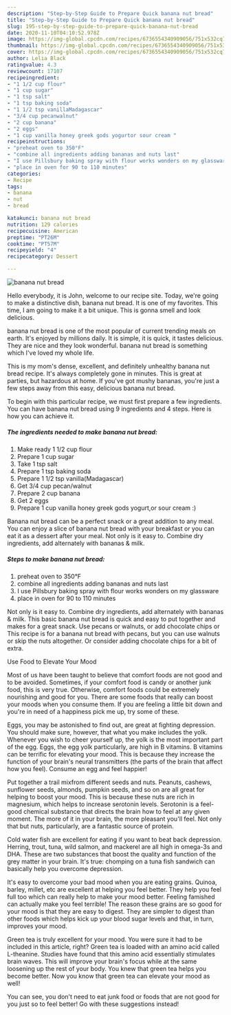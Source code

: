 ```yaml
---
description: "Step-by-Step Guide to Prepare Quick banana nut bread"
title: "Step-by-Step Guide to Prepare Quick banana nut bread"
slug: 195-step-by-step-guide-to-prepare-quick-banana-nut-bread
date: 2020-11-10T04:10:52.978Z
image: https://img-global.cpcdn.com/recipes/6736554340909056/751x532cq70/banana-nut-bread-recipe-main-photo.jpg
thumbnail: https://img-global.cpcdn.com/recipes/6736554340909056/751x532cq70/banana-nut-bread-recipe-main-photo.jpg
cover: https://img-global.cpcdn.com/recipes/6736554340909056/751x532cq70/banana-nut-bread-recipe-main-photo.jpg
author: Lelia Black
ratingvalue: 4.3
reviewcount: 17107
recipeingredient:
- "1 1/2 cup flour"
- "1 cup sugar"
- "1 tsp salt"
- "1 tsp baking soda"
- "1 1/2 tsp vanillaMadagascar"
- "3/4 cup pecanwalnut"
- "2 cup banana"
- "2 eggs"
- "1 cup vanilla honey greek gods yogurtor sour cream "
recipeinstructions:
- "preheat oven to 350°F"
- "combine all ingredients adding bananas and nuts last"
- "I use Pillsbury baking spray with flour works wonders on my glassware"
- "place in oven for 90 to 110 minutes"
categories:
- Recipe
tags:
- banana
- nut
- bread

katakunci: banana nut bread 
nutrition: 129 calories
recipecuisine: American
preptime: "PT26M"
cooktime: "PT57M"
recipeyield: "4"
recipecategory: Dessert

---
```



![banana nut bread](https://img-global.cpcdn.com/recipes/6736554340909056/751x532cq70/banana-nut-bread-recipe-main-photo.jpg)

Hello everybody, it is John, welcome to our recipe site. Today, we're going to make a distinctive dish, banana nut bread. It is one of my favorites. This time, I am going to make it a bit unique. This is gonna smell and look delicious.

banana nut bread is one of the most popular of current trending meals on earth. It's enjoyed by millions daily. It is simple, it is quick, it tastes delicious. They are nice and they look wonderful. banana nut bread is something which I've loved my whole life.

This is my mom&#39;s dense, excellent, and definitely unhealthy banana nut bread recipe. It&#39;s always completely gone in minutes. This is great at parties, but hazardous at home. If you&#39;ve got mushy bananas, you&#39;re just a few steps away from this easy, delicious banana nut bread.


To begin with this particular recipe, we must first prepare a few ingredients. You can have banana nut bread using 9 ingredients and 4 steps. Here is how you can achieve it.

<!--inarticleads1-->

##### The ingredients needed to make banana nut bread:

1. Make ready 1 1/2 cup flour
1. Prepare 1 cup sugar
1. Take 1 tsp salt
1. Prepare 1 tsp baking soda
1. Prepare 1 1/2 tsp vanilla(Madagascar)
1. Get 3/4 cup pecan/walnut
1. Prepare 2 cup banana
1. Get 2 eggs
1. Prepare 1 cup vanilla honey greek gods yogurt,or sour cream :)


Banana nut bread can be a perfect snack or a great addition to any meal. You can enjoy a slice of banana nut bread with your breakfast or you can eat it as a dessert after your meal. Not only is it easy to. Combine dry ingredients, add alternately with bananas &amp; milk. 

<!--inarticleads2-->

##### Steps to make banana nut bread:

1. preheat oven to 350°F
1. combine all ingredients adding bananas and nuts last
1. I use Pillsbury baking spray with flour works wonders on my glassware
1. place in oven for 90 to 110 minutes


Not only is it easy to. Combine dry ingredients, add alternately with bananas &amp; milk. This basic banana nut bread is quick and easy to put together and makes for a great snack. Use pecans or walnuts, or add chocolate chips or This recipe is for a banana nut bread with pecans, but you can use walnuts or skip the nuts altogether. Or consider adding chocolate chips for a bit of extra. 

Use Food to Elevate Your Mood


Most of us have been taught to believe that comfort foods are not good and to be avoided. Sometimes, if your comfort food is candy or another junk food, this is very true. Otherwise, comfort foods could be extremely nourishing and good for you. There are some foods that really can boost your moods when you consume them. If you are feeling a little bit down and you're in need of a happiness pick me up, try some of these.

Eggs, you may be astonished to find out, are great at fighting depression. You should make sure, however, that what you make includes the yolk. Whenever you wish to cheer yourself up, the yolk is the most important part of the egg. Eggs, the egg yolk particularly, are high in B vitamins. B vitamins can be terrific for elevating your mood. This is because they increase the function of your brain's neural transmitters (the parts of the brain that affect how you feel). Consume an egg and feel happier!

Put together a trail mixfrom different seeds and nuts. Peanuts, cashews, sunflower seeds, almonds, pumpkin seeds, and so on are all great for helping to boost your mood. This is because these nuts are rich in magnesium, which helps to increase serotonin levels. Serotonin is a feel-good chemical substance that directs the brain how to feel at any given moment. The more of it in your brain, the more pleasant you'll feel. Not only that but nuts, particularly, are a fantastic source of protein.

Cold water fish are excellent for eating if you want to beat back depression. Herring, trout, tuna, wild salmon, and mackerel are all high in omega-3s and DHA. These are two substances that boost the quality and function of the grey matter in your brain. It's true: chomping on a tuna fish sandwich can basically help you overcome depression. 

It's easy to overcome your bad mood when you are eating grains. Quinoa, barley, millet, etc are excellent at helping you feel better. They help you feel full too which can really help to make your mood better. Feeling famished can actually make you feel terrible! The reason these grains are so good for your mood is that they are easy to digest. They are simpler to digest than other foods which helps kick up your blood sugar levels and that, in turn, improves your mood.

Green tea is truly excellent for your mood. You were sure it had to be included in this article, right? Green tea is loaded with an amino acid called L-theanine. Studies have found that this amino acid essentially stimulates brain waves. This will improve your brain's focus while at the same loosening up the rest of your body. You knew that green tea helps you become better. Now you know that green tea can elevate your mood as well!

You can see, you don't need to eat junk food or foods that are not good for you just so to feel better! Go  with  these suggestions  instead!

